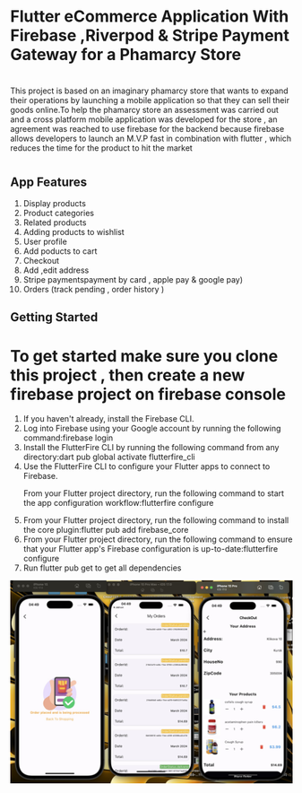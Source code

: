 # Flutter eCommerce Application With Firebase ,Riverpod & Stripe Payment Gateway for a Phamarcy Store
<h1></h1> This project is based on an imaginary phamarcy store that wants to expand their operations by launching a mobile application so that they can sell their goods online.To help the phamarcy store an assessment was carried out and a cross platform mobile application was developed for the store , an agreement was reached to use firebase for the backend because firebase allows developers to launch an M.V.P fast in combination with flutter , which reduces the time for the product to hit the market <h1/>

<h2>App Features </h2>
<ol>
<li>Display products</li>
<li>Product categories</li>
<li>Related products</li>
<li>Adding products to wishlist</li>
<li>User profile</li>
<li>Add poducts to cart</li>
<li>Checkout</li>
<li>Add ,edit address</li>
<li>Stripe paymentspayment by card , apple pay & google pay)</li>
<li>Orders (track pending , order history )</li>
</ol>

## Getting Started
<h1>To get started make sure you clone this project , then create a new firebase project on firebase console  </h1>
<ol>
  <li>If you haven't already, install the Firebase CLI.</li>
  <li>Log into Firebase using your Google account by running the following command:firebase login</li>
  <li>Install the FlutterFire CLI by running the following command from any directory:dart pub global activate flutterfire_cli</li>
  <li>Use the FlutterFire CLI to configure your Flutter apps to connect to Firebase.

From your Flutter project directory, run the following command to start the app configuration workflow:flutterfire configure</li>
<li>From your Flutter project directory, run the following command to install the core plugin:flutter pub add firebase_core</li>
<li>From your Flutter project directory, run the following command to ensure that your Flutter app's Firebase configuration is up-to-date:flutterfire configure</li>
<li>Run flutter pub get to get all dependencies</li>
</ol>
<img src="Image.jpeg"/>


